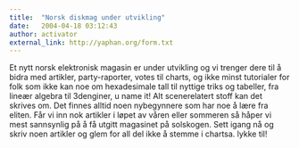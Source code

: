 ```yaml
---
title:  "Norsk diskmag under utvikling"
date:   2004-04-18 03:12:43
author: activator
external_link: http://yaphan.org/form.txt
---
```

Et nytt norsk elektronisk magasin er under utvikling og vi trenger dere
til å bidra med artikler, party-raporter, votes til charts, og ikke
minst tutorialer for folk som ikke kan noe om hexadesimale tall til
nyttige triks og tabeller, fra lineær algebra til 3denginer, u name it!
Alt scenerelatert stoff kan det skrives om. Det finnes alltid noen
nybegynnere som har noe å lære fra eliten. Får vi inn nok artikler i
løpet av våren eller sommeren så håper vi mest sannsynlig på å få utgitt
magasinet på solskogen. Sett igang nå og skriv noen artikler og glem for
all del ikke å stemme i chartsa. lykke til!

